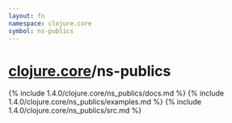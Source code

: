 ```yaml
---
layout: fn
namespace: clojure.core
symbol: ns-publics
---
```


# [clojure.core](../)/ns-publics

{% include 1.4.0/clojure.core/ns_publics/docs.md %}
{% include 1.4.0/clojure.core/ns_publics/examples.md %}
{% include 1.4.0/clojure.core/ns_publics/src.md %}


